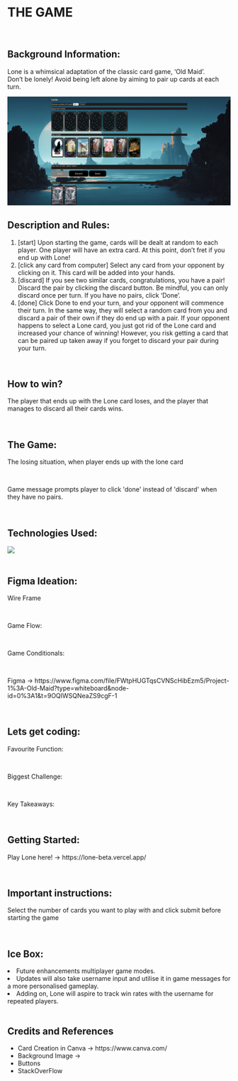 
<h1>THE GAME</h1>
</br>
<h2>Background Information: </h2>
<p>Lone is a whimsical adaptation of the classic card game, ‘Old Maid’. </br>
Don’t be lonely! Avoid being left alone by aiming to pair up cards at each turn.</p> 
<img src = "./readme-images/gameplay-ss.png"/>
</br>
<h2>Description and Rules:</h2>
<ol>
<li>[start] Upon starting the game, cards will be dealt at random to each player. One player will have an extra card. At this point, don’t fret if you end up with Lone!</li>
<li>[click any card from computer] Select any card from your opponent by clicking on it. This card will be added into your hands.</li>
<li>[discard] If you see two similar cards, congratulations, you have a pair! Discard the pair by clicking the discard button. Be mindful, you can only discard once per turn. If you have no pairs, click ‘Done’.</li>
<li>[done] Click Done to end your turn, and your opponent will commence their turn. In the same way, they will select a random card from you and discard a pair of their own if they do end up with a pair. If your opponent happens to select a Lone card, you just got rid of the Lone card and increased your chance of winning! However, you risk getting a card that can be paired up taken away if you forget to discard your pair during your turn.</li>
</ol>
  </br>
<h2>How to win?</h2>
<p>The player that ends up with the Lone card loses, and the player that manages to discard all their cards wins.</p>
<img src = ""/>
</br>
<h2>The Game: </h2>
<p>The losing situation, when player ends up with the lone card</p>
<img src = ""/>
</br>
<p>Game message prompts player to click 'done' instead of 'discard' when they have no pairs.</p>
<img src = ""/>
</br>
<h2>Technologies Used: </h2>
<img src = "https://jiachaonusceg.files.wordpress.com/2017/08/html-css-js-logos.png"/>
</br>
</br>
<h2>Figma Ideation: </h2>
<p>Wire Frame</p>
<img src = ""/>
</br>
<p>Game Flow:</p>
<img src = ""/>
</br>
<p>Game Conditionals:</p>
<img src = ""/>
</br>
<p>Figma -> https://www.figma.com/file/FWtpHUGTqsCVNScHibEzm5/Project-1%3A-Old-Maid?type=whiteboard&node-id=0%3A1&t=9OQIWSQNeaZS9cgF-1</p>
</br>
<h2>Lets get coding: </h2>
<p>Favourite Function:</p>
<img src = ""/>
</br>
<p>Biggest Challenge:</p>
<img src = ""/>
</br>
<p>Key Takeaways:</p>
<img src = ""/>
</br>
<h2>Getting Started: </h2>
<p>Play Lone here! -> https://lone-beta.vercel.app/</p>
</br>
<h2>Important instructions: </h2>
<p>Select the number of cards you want to play with and click submit before starting the game</p>  
</br>
<h2>Ice Box:</h2>
<ul></ul>
<li>Future enhancements multiplayer game modes.</li>
<li>Updates will also take username input and utilise it in game messages for a more personalised gameplay.</li>
<li>Adding on, Lone will aspire to track win rates with the username for repeated players.</li>
</ul>
</br>
<h2>Credits and References</h2>
<ul>
  <li>Card Creation in Canva -> https://www.canva.com/</li>
  <li>Background Image -> </li>
  <li>Buttons</li>
  <li>StackOverFlow</li>
</ul>

